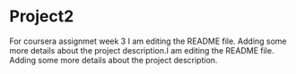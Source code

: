 # Project2
For coursera assignmet week 3
I am editing the README file. Adding some more details about the project description.I am editing the README file. Adding some more details about the project description.

